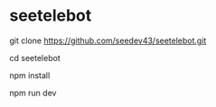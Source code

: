 # seetelebot

git clone https://github.com/seedev43/seetelebot.git

cd seetelebot

npm install

npm run dev
